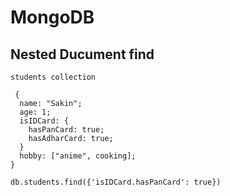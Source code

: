 # MongoDB

## Nested Ducument find
```javaScirpt
students collection

 {
  name: "Sakin";
  age: 1;
  isIDCard: {
    hasPanCard: true;
    hasAdharCard: true;
  }
  hobby: ["anime", cooking];
}

db.students.find({'isIDCard.hasPanCard': true})

```
